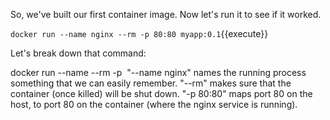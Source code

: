 So, we've built our first container image. Now let's run it to see if it worked.

`docker run --name nginx --rm -p 80:80 myapp:0.1`{{execute}}

Let's break down that command:

docker run --name <friendly name> --rm -p <port-mapping> <image name:image tag>
"--name nginx" names the running process something that we can easily remember.
"--rm" makes sure that the container (once killed) will be shut down.
"-p 80:80" maps port 80 on the host, to port 80 on the container (where the nginx service is running).

